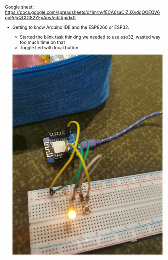 Google sheet: https://docs.google.com/spreadsheets/d/1mrhyfECA6saCIZJXvdgQOEQV6qnPdjrQCfG82YFpArw/edit#gid=0

* Getting to know Arduino IDE and the ESP8266 or ESP32.
  * Started the blink task thinking we needed to use eso32, wasted way too much time on that
  * Toggle Led with local button:

  ![img](./images/toggle_led.jpg)
